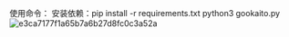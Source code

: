 使用命令：
安装依赖：pip install -r requirements.txt
python3 gookaito.py
![e3ca7177f1a65b7a6b27d8fc0c3a52a](https://github.com/user-attachments/assets/111e59af-4874-43cb-bf84-1985b14265ce)
